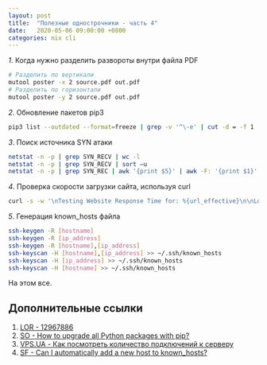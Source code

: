 ```yaml
---
layout: post
title:  "Полезные однострочники - часть 4"
date:   2020-05-06 09:00:00 +0800
categories: nix cli
---
```


*1*. Когда нужно разделить развороты внутри файла PDF

  ```sh
  # Разделить по вертикали
  mutool poster -x 2 source.pdf out.pdf
  # Разделить по горизонтали
  mutool poster -y 2 source.pdf out.pdf
  ```

*2*. Обновление пакетов pip3

  ```sh
  pip3 list --outdated --format=freeze | grep -v '^\-e' | cut -d = -f 1  | xargs -n1 pip3 install -U
  ```

*3*. Поиск источника SYN атаки

  ```sh
  netstat -n -p | grep SYN_RECV | wc -l
  netstat -n -p | grep SYN_RECV | sort –u
  netstat -n -p | grep SYN_REC | awk '{print $5}' | awk -F: '{print $1}'
  ```

*4*. Проверка скорости загрузки сайта, используя curl

  ```sh
  curl -s -w '\nTesting Website Response Time for: %{url_effective}\n\nLookup Time:\t\t%{time_namelookup}\nConnect Time:\t\t%{time_connect}\nPre-transfer Time:\t%{time_pretransfer}\nStart-transfer Time:\t%{time_starttransfer}\n\nTotal Time:\t\t%{time_total}\n' -o /dev/null https://SITE_URL
  ```

*5*. Генерация known_hosts файла

  ```sh
  ssh-keygen -R [hostname]
  ssh-keygen -R [ip_address]
  ssh-keygen -R [hostname],[ip_address]
  ssh-keyscan -H [hostname],[ip_address] >> ~/.ssh/known_hosts
  ssh-keyscan -H [ip_address] >> ~/.ssh/known_hosts
  ssh-keyscan -H [hostname] >> ~/.ssh/known_hosts
  ```

На этом все.

## Дополнительные ссылки

1. [LOR - 12967886](https://www.linux.org.ru/forum/talks/12967886)
2. [SO - How to upgrade all Python packages with pip?](https://stackoverflow.com/questions/2720014/how-to-upgrade-all-python-packages-with-pip)
3. [VPS.UA - Как посмотреть количество подключений к серверу](https://vps.ua/wiki/view-connections-server)
4. [SF - Can I automatically add a new host to known_hosts?](https://serverfault.com/questions/132970/can-i-automatically-add-a-new-host-to-known-hosts)
